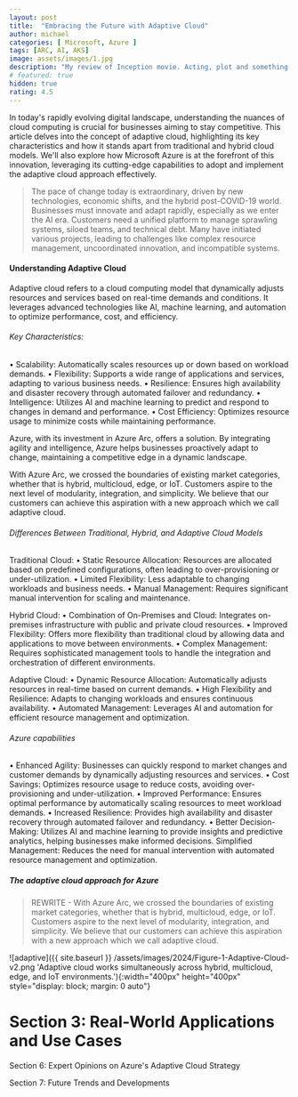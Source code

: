 ```yaml
---
layout: post
title:  "Embracing the Future with Adaptive Cloud"
author: michael
categories: [ Microsoft, Azure ]
tags: [ARC, AI, AKS]
image: assets/images/1.jpg
description: "My review of Inception movie. Acting, plot and something else in this short description."
# featured: true
hidden: true
rating: 4.5
---
```


In today's rapidly evolving digital landscape, understanding the nuances of cloud computing is crucial for businesses aiming to stay competitive. This article delves into the concept of adaptive cloud, highlighting its key characteristics and how it stands apart from traditional and hybrid cloud models. We'll also explore how Microsoft Azure is at the forefront of this innovation, leveraging its cutting-edge capabilities to adopt and implement the adaptive cloud approach effectively.

> The pace of change today is extraordinary, driven by new technologies, economic shifts, and the hybrid post-COVID-19 world. Businesses must innovate and adapt rapidly, especially as we enter the AI era. Customers need a unified platform to manage sprawling systems, siloed teams, and technical debt. Many have initiated various projects, leading to challenges like complex resource management, uncoordinated innovation, and incompatible systems.

#### Understanding Adaptive Cloud

Adaptive cloud refers to a cloud computing model that dynamically adjusts resources and services based on real-time demands and conditions. It leverages advanced technologies like AI, machine learning, and automation to optimize performance, cost, and efficiency.

###### Key Characteristics:
• Scalability: Automatically scales resources up or down based on workload demands.
• Flexibility: Supports a wide range of applications and services, adapting to various business needs.
• Resilience: Ensures high availability and disaster recovery through automated failover and redundancy.
• Intelligence: Utilizes AI and machine learning to predict and respond to changes in demand and performance.
• Cost Efficiency: Optimizes resource usage to minimize costs while maintaining performance.

Azure, with its investment in Azure Arc, offers a solution. By integrating agility and intelligence, Azure helps businesses proactively adapt to change, maintaining a competitive edge in a dynamic landscape.

With Azure Arc, we crossed the boundaries of existing market categories, whether that is hybrid, multicloud, edge, or IoT. Customers aspire to the next level of modularity, integration, and simplicity. We believe that our customers can achieve this aspiration with a new approach which we call adaptive cloud.



###### Differences Between Traditional, Hybrid, and Adaptive Cloud Models

Traditional Cloud:
• Static Resource Allocation: Resources are allocated based on predefined configurations, often leading to over-provisioning or under-utilization.
• Limited Flexibility: Less adaptable to changing workloads and business needs.
• Manual Management: Requires significant manual intervention for scaling and maintenance.

Hybrid Cloud:
• Combination of On-Premises and Cloud: Integrates on-premises infrastructure with public and private cloud resources.
• Improved Flexibility: Offers more flexibility than traditional cloud by allowing data and applications to move between environments.
• Complex Management: Requires sophisticated management tools to handle the integration and orchestration of different environments.

Adaptive Cloud:
• Dynamic Resource Allocation: Automatically adjusts resources in real-time based on current demands.
• High Flexibility and Resilience: Adapts to changing workloads and ensures continuous availability.
• Automated Management: Leverages AI and automation for efficient resource management and optimization.

###### Azure capabilities 

• Enhanced Agility: Businesses can quickly respond to market changes and customer demands by dynamically adjusting resources and services.
• Cost Savings: Optimizes resource usage to reduce costs, avoiding over-provisioning and under-utilization.
• Improved Performance: Ensures optimal performance by automatically scaling resources to meet workload demands.
• Increased Resilience: Provides high availability and disaster recovery through automated failover and redundancy.
• Better Decision-Making: Utilizes AI and machine learning to provide insights and predictive analytics, helping businesses make informed decisions.
Simplified Management: Reduces the need for manual intervention with automated resource management and optimization.

##### The adaptive cloud approach for Azure

> REWRITE  - With Azure Arc, we crossed the boundaries of existing market categories, whether that is hybrid, multicloud, edge, or IoT. Customers aspire to the next level of modularity, integration, and simplicity. We believe that our customers can achieve this aspiration with a new approach which we call adaptive cloud.



![adaptive]({{ site.baseurl }} /assets/images/2024/Figure-1-Adaptive-Cloud-v2.png 'Adaptive cloud works simultaneously across hybrid, multicloud, edge, and IoT environments.'){:width="400px" height="400px" style="display: block; margin: 0 auto"}

# Section 3: Real-World Applications and Use Cases

Section 6: Expert Opinions on Azure's Adaptive Cloud Strategy

Section 7: Future Trends and Developments


